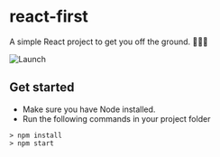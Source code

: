 # react-first 
A simple React project to get you off the ground. 🚀🚀🚀

![Launch](https://gph.is/1frHYit)

## Get started

- Make sure you have Node installed.
- Run the following commands in your project folder

```text
> npm install
> npm start
```
